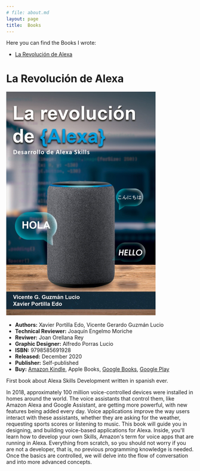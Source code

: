 ```yaml
---
# file: about.md
layout: page
title:  Books
---
```

Here you can find the Books I wrote:

- [La Revolución de Alexa](#la-revolución-de-alexa)

# La Revolución de Alexa

 ![image](/assets/img/books/la_revolucion_de_alexa.jpg)

* **Authors:** Xavier Portilla Edo, Vicente Gerardo Guzmán Lucio
* **Technical Reviewer:** Joaquín Engelmo Moriche
* **Reviwer:** Joan Orellana Rey
* **Graphic Designer:** Alfredo Porras Lucio
* **ISBN:** 9798585691928
* **Released:** December 2020
* **Publisher:** Self-published
* **Buy:** [Amazon Kindle](https://www.amazon.es/dp/B08R8X5QM5), Apple Books, [Google Books](https://books.google.es/books/about?id=u6AQEAAAQBAJ), [Google Play](https://play.google.com/store/books/details?id=u6AQEAAAQBAJ)

First book about Alexa Skills Development written in spanish ever.

In 2018, approximately 100 million voice-controlled devices were installed in homes around the world. The voice assistants that control them, like Amazon Alexa and Google Assistant, are getting more powerful, with new features being added every day. Voice applications improve the way users interact with these assistants, whether they are asking for the weather, requesting sports scores or listening to music.
This book will guide you in designing, and building voice-based applications for Alexa. Inside, you'll learn how to develop your own Skills, Amazon's term for voice apps that are running in Alexa. Everything from scratch, so you should not worry if you are not a developer, that is, no previous programming knowledge is needed. Once the basics are controlled, we will delve into the flow of conversation and into more advanced concepts.

